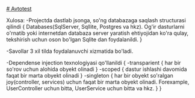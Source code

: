 [# Avtotest](https://avotest.bsite.net/)

Xulosa:
  -Projectda dastlab jsonga, so'ng databazaga saqlash structurasi qilindi
  {
    Databases(SqlServer, Sqllite, Postgres va hkz). Og'ir dasturlarni o'rnatib yoki internetdan databaza server yaratish ehtiyojidan ko'ra qulay, tekshirish uchun oson bo'lgan Sqlite dan                   foydalanildi.
  }
  
  -Savollar 3 xil tilda foydalanuvchi xizmatida bo'ladi.
  
  -Dependense injection texnologiyasi qo'llanildi
  {
    -transparient
    {
      har bir so'rov uchun alohida obyekt olinadi
    }
    -scoped
    {
      dastur ishlashi davomida faqat bir marta obyekt olinadi
    }
    -singleton
    {
      har bir obyekt so'ralgan joy(controller, services) uchun faqat bir marta obyekt olinadi. Forexample, UserController uchun bitta, UserService uchun bitta va hkz.
    }
  }
